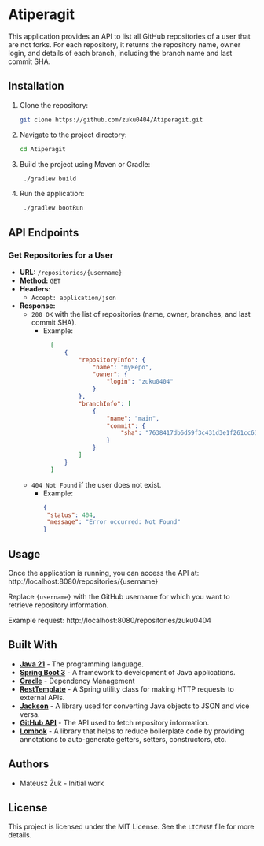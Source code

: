 # Atiperagit

This application provides an API to list all GitHub repositories of a user that are not forks. 
For each repository, it returns the repository name, owner login, and details of each branch,
including the branch name and last commit SHA.

## Installation

1. Clone the repository:
   ```bash
   git clone https://github.com/zuku0404/Atiperagit.git
    ```
2. Navigate to the project directory:
    ```bash
    cd Atiperagit
    ```
3. Build the project using Maven or Gradle:
    ```bash
     ./gradlew build
    ```
4. Run the application:
    ```bash
     ./gradlew bootRun
    ```

## API Endpoints

### Get Repositories for a User

- **URL:** `/repositories/{username}`
- **Method:** `GET`
- **Headers:**
    - `Accept: application/json`
- **Response:**
    - `200 OK` with the list of repositories (name, owner, branches, and last commit SHA).
      * Example:
        ```json
          [
              {
                  "repositoryInfo": {
                      "name": "myRepo",
                      "owner": {
                          "login": "zuku0404"
                      }
                  },
                  "branchInfo": [
                      {
                          "name": "main",
                          "commit": {
                              "sha": "7638417db6d59f3c431d3e1f261cc637155684cd"
                          }
                      }
                  ]
              }
          ]
          ```
    - `404 Not Found` if the user does not exist.
      * Example:
        ```json
        {
         "status": 404,
         "message": "Error occurred: Not Found"
        }
        ```
## Usage

Once the application is running, you can access the API at:
http://localhost:8080/repositories/{username}

Replace `{username}` with the GitHub username for which you want to retrieve repository information.

Example request:
http://localhost:8080/repositories/zuku0404

## Built With

- **[Java 21](https://openjdk.org/projects/jdk/21/)** - The programming language.
- **[Spring Boot 3](https://spring.io/projects/spring-boot)** - A framework to development of Java applications.
- **[Gradle](https://gradle.org/)** - Dependency Management
- **[RestTemplate](https://docs.spring.io/spring-framework/docs/current/javadoc-api/org/springframework/web/client/RestTemplate.html)** - A Spring utility class for making HTTP requests to external APIs.
- **[Jackson](https://github.com/FasterXML/jackson)** - A library used for converting Java objects to JSON and vice versa.
- **[GitHub API](https://docs.github.com/en/rest)** - The API used to fetch repository information.
- **[Lombok](https://projectlombok.org/)** - A library that helps to reduce boilerplate code by providing annotations to auto-generate getters, setters, constructors, etc.

## Authors
* Mateusz Żuk - Initial work

## License
This project is licensed under the MIT License. See the `LICENSE` file for more details.
 